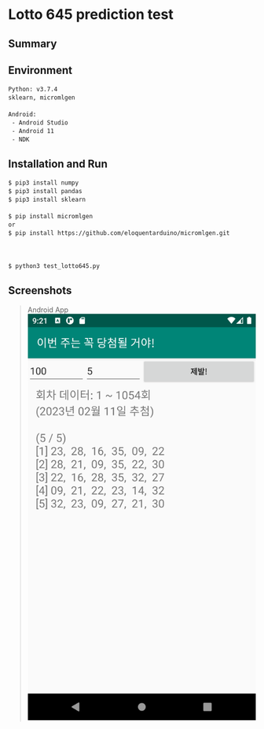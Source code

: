# Lotto 645 prediction test


Summary
----------
>



Environment
----------
```sh
Python: v3.7.4
sklearn, micromlgen

Android:
 - Android Studio
 - Android 11
 - NDK
```



Installation and Run
----------
```sh
$ pip3 install numpy
$ pip3 install pandas
$ pip3 install sklearn

$ pip install micromlgen
or
$ pip install https://github.com/eloquentarduino/micromlgen.git



$ python3 test_lotto645.py
```



Screenshots
----------

> Android App
![alt tag](https://github.com/godmode2k/lotto645/raw/main/Android/Screenshot_1676280079.png)

